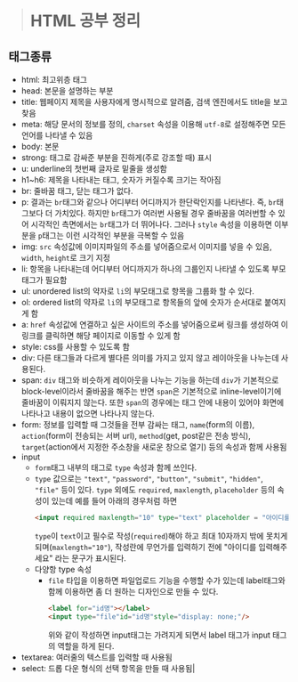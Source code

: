 > # HTML 공부 정리
## 태그종류
- html: 최고위층 태그
- head: 본문을 설명하는 부분
- title: 웹페이지 제목을 사용자에게 명시적으로 알려줌, 검색 엔진에서도 title을 보고 찾음
- meta: 해당 문서의 정보를 정의, ```charset``` 속성을 이용해 ```utf-8```로 설정해주면 모든 언어를 나타낼 수 있음
- body: 본문
- strong: 태그로 감싸준 부분을 진하게(주로 강조할 때) 표시
- u: underline의 첫번째 글자로 밑줄을 생성함
- h1~h6: 제목을 나타내는 태그, 숫자가 커질수록 크기는 작아짐
- br: 줄바꿈 태그, 닫는 태그가 없다.
- p: 결과는 ```br```태그와 같으나 어디부터 어디까지가 한단락인지를 나타낸다. 즉, ```br```태그보다 더 가치있다. 하지만 ```br```태그가 여러번 사용될 경우 줄바꿈을 여러번할 수 있어 시각적인 측면에서는 ```br```태그가 더 뛰어나다. 그러나 ```style``` 속성을 이용하면 이부분을 ```p```태그는 이런 시각적인 부분을 극복할 수 있음
- img: ```src``` 속성값에 이미지파일의 주소를 넣어줌으로서 이미지를 넣을 수 있음, ```width```, ```height```로 크기 지정
- li: 항목을 나타내는데 어디부터 어디까지가 하나의 그룹인지 나타낼 수 있도록 부모태그가 필요함
- ul: unordered list의 약자로 ```li```의 부모태그로 항목을 그룹화 할 수 있다.
- ol: ordered list의 약자로 ```li```의 부모태그로 항목들의 앞에 숫자가 순서대로 붙여지게 함
- a: ```href``` 속성값에 연결하고 싶은 사이트의 주소를 넣어줌으로써 링크를 생성하여 이 링크를 클릭하면 해당 페이지로 이동할 수 있게 함
- style: css를 사용할 수 있도록 함
- div: 다른 태그들과 다르게 별다른 의미를 가지고 있지 않고 레이아웃을 나누는데 사용된다.
- span: ```div``` 태그와 비슷하게 레이아웃을 나누는 기능을 하는데 ```div```가 기본적으로 block-level이라서 줄바꿈을 해주는 반면 ```span```은 기본적으로 inline-level이기에 줄바꿈이 이뤄지지 않는다. 또한 ```span```의 경우에는 태그 안에 내용이 있어야 화면에 나타나고 내용이 없으면 나타나지 않는다.
- form: 정보를 입력할 때 그것들을 전부 감싸는 태그, ```name```(form의 이름), ```action```(form이 전송되는 서버 url), ```method```(get, post같은 전송 방식), ```target```(action에서 지정한 주소창을 새로운 창으로 열기) 등의 속성과 함께 사용됨
- input
  - ```form```태그 내부의 태그로 ```type``` 속성과 함께 쓰인다.
  - ```type``` 값으로는 ```"text"```, ```"password"```, ```"button"```, ```"submit"```, ```"hidden"```, ```"file"``` 등이 있다. ```type``` 외에도 ```required```, ```maxlength```, ```placeholder``` 등의 속성이 있는데 예를 들어 아래의 경우처럼 하면
    ```html
    <input required maxlength="10" type="text" placeholder = "아이디를 입력해주세요"/>
    ```
    ```type```이 ```text```이고 필수로 작성(```required```)해야 하고 최대 10자까지 밖에 못치게 되며(```maxlength="10"```), 작성란에 무언가를 입력하기 전에 "아이디를 입력해주세요" 라는 문구가 표시된다.
  - 다양항 type 속성
    - ```file``` 타입을 이용하면 파일업로드 기능을 수행할 수가 있는데 label태그와 함께 이용하면 좀 더 원하는 디자인으로 만들 수 있다. 
      ```html
      <label for="id명"></label>
      <input type="file"id="id명"style="display: none;"/>
      ```
      위와 같이 작성하면 input태그는 가려지게 되면서 label 태그가 input 태그의 역할을 하게 된다.
- textarea: 여러줄의 텍스트를 입력할 때 사용됨
- select: 드롭 다운 형식의 선택 항목을 만들 때 사용됨|
